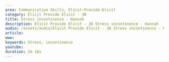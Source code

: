 ```yaml
---
area: Communication Skills, Elicit-Provide-Elicit
category: Elicit Provide Elicit - 38
title: Stress incontinence - Hannah
description: Elicit Provide Elicit - 38 Stress incontinence - Hannah
audio: /assets/audio/Elicit Provide Elicit - 38 Stress incontinence - Hannah - MQ.mp3
article: 
www: 
keywords: Stress, incontinence
youtube: 
duration: 2m 16s
--- 
```

